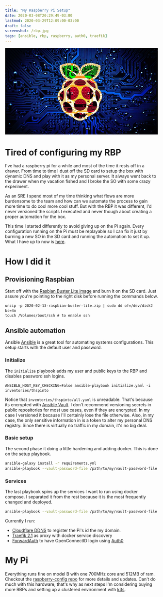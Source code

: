 ```yaml
---
title: "My Raspberry Pi Setup"
date: 2020-03-08T20:29:49-03:00
lastmod: 2020-03-29T12:09:00-03:00
draft: false
screenshot: /rbp.jpg
tags: [ansible, rbp, raspberry, auth0, traefik]
---
```


![Raspberry Pi Logo in front of blue circuit board](/rbp.jpg)

# Tired of configuring my RBP

I've had a raspberry pi for a while and most of the time it rests off in a drawer. From time to time I dust off the SD card to setup the box with dynamic DNS and play with it as my personal server. It always went back to the drawer when my vacation fished and I broke the SO with some crazy experiment.

As an SRE I spend most of my time thinking what flows are more burdensome to the team and how can we automate the process to gain more time to do cool more cool stuff. But with the RBP it was different, I'd never versioned the scripts I executed and never though about creating a proper automation for the box.

This time I started differently to avoid giving up on the Pi again. Every configuration running on the Pi must be replayable so I can fix it just by burning a new SO in the SD card and running the automation to set it up. What I have up to now is [here](https://github.com/thspinto/raspberry-config).

# How I did it

## Provisioning Raspbian

Start off with the [Rasbian Buster Lite image](https://www.raspberrypi.org/downloads/raspbian) and burn it on the SD card. Just assure you're pointing to the right disk before running the commands below.


```
unzip -p 2020-02-13-raspbian-buster-lite.zip | sudo dd of=/dev/disk2 bs=4m
touch /Volumes/boot/ssh # to enable ssh
```

## Ansible automation

Ansible [Ansible](https://docs.ansible.com/ansible/latest/index.html) is a great tool for automating systems configurations. This setup starts with the default user and password.

### Initialize

The `initialize` playbook adds my user and public keys to the RBP and disables password ssh logins.

```
ANSIBLE_HOST_KEY_CHECKING=False ansible-playbook initialize.yaml -i inventories/thspinto
```

Notice that `inventories/thspinto/all.yaml` is unreadable. That's because its encrypted with [Ansible Vault](https://docs.ansible.com/ansible/latest/user_guide/vault.html#file-level-encryption). I don't recommend versioning secrets in public repositories for most use cases, even if they are encrypted. In my case I versioned it because I'll certainly lose the file otherwise. Also, in my case, the only sensitive information in is a token to alter my personal DNS registry. Since there is virtually no traffic in my domain, it's no big deal.

### Basic setup

The second phase it doing a little hardening and adding docker. This is done on the setup playbook.

```bash
ansible-galaxy install -r requirements.yml
ansible-playbook --vault-password-file /path/to/my/vault-password-file setup.yaml -i inventories/thspinto
```

### Services

The last playbook spins up the services I want to run using docker compose. I separated it from the rest because it is the most frequently changed and deployed.

```bash
ansible-playbook --vault-password-file /path/to/my/vault-password-file services.yaml -i inventories/thspinto
```

Currently I run:

* [Cloudflare DDNS](https://github.com/oznu/docker-cloudflare-ddns) to register the Pi's id the my domain.
* [Traefik 2.1](https://docs.traefik.io) as proxy with docker service discovery
* [ForwardAuth](https://github.com/thomseddon/traefik-forward-auth) to have OpenConnectID login using [Auth0](https://auth0.com/)


# My Pi

Everything runs fine on model B with one 700MHz core and 512MB of ram. Checkout the [raspberry-config repo](https://github.com/thspinto/raspberry-config) for more details and updates. Can't do much with this hardware, that's why as next steps I'm considering buying more RBPs and setting up a clustered environment with [k3s](https://k3s.io/).

